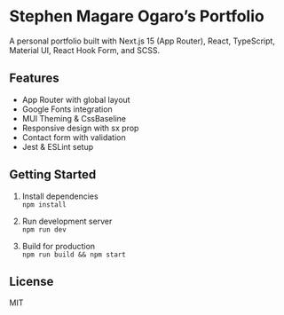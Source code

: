 # Stephen Magare Ogaro’s Portfolio

A personal portfolio built with Next.js 15 (App Router), React, TypeScript, Material UI, React Hook Form, and SCSS.

## Features

- App Router with global layout
- Google Fonts integration
- MUI Theming & CssBaseline
- Responsive design with sx prop
- Contact form with validation
- Jest & ESLint setup

## Getting Started

1. Install dependencies  
   `npm install`

2. Run development server  
   `npm run dev`

3. Build for production  
   `npm run build && npm start`

## License

MIT